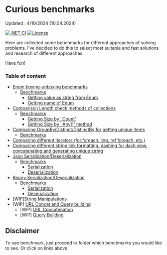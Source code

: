 ﻿# Curious benchmarks

Updated : 4/10/2024 (10.04.2024)

[![.NET CI](https://github.com/nogic1008/dotnet-ci-example/actions/workflows/dotnet-ci.yml/badge.svg)](https://github.com/antomys/CuriousBenchmarks/actions/workflows/ci.yml)
[![License](https://img.shields.io/github/license/nogic1008/dotnet-ci-example)](LICENSE)

Here are collected some benchmarks for different approaches of solving problems. I've decided to do this to select most suitable and fast solutions and research of different approaches.

Have fun!

### Table of content
- [Enum boxing-unboxing benchmarks](src/main/Benchmarks.Enum/Readme.md)
  - [Benchmarks](src/main/Benchmarks.Enum/Readme.md#benchmarks)
      - [Getting value as string from Enum](src/main/Benchmarks.Enum/Readme.md#getting-name-or-value-of-enum)
      - [Getting name of Enum](src/main/Benchmarks.Enum/Readme.md#getting-name-of-enum)
- [Comparison Length check methods of collections](src/main/Benchmarks.CollectionSize/Readme.md)
  - [Benchmarks](src/main/Benchmarks.CollectionSize/Readme.md#benchmarks)
    - [Getting Size by '.Count'](src/main/Benchmarks.CollectionSize/Readme.md#getting-size-by-count)
    - [Getting Size by '.Any()' method](src/main/Benchmarks.CollectionSize/Readme.md#getting-size-by-any-method)
- [Comparing GroupBy/Distinct/DistinctBy for getting unique items](src/main/Benchmarks.GroupByVsDistinct/Readme.md)
  - [Benchmarks](src/main/Benchmarks.GroupByVsDistinct/Readme.md#benchmarks)
- [Comparing different iterators (for,foreach, linq, ref foreach, etc.)](src/main/Benchmarks.Iterators/Readme.md)
- [Comparing different string link formatting, dashing for dash view, concatenating and generating unique string](src/main/Benchmarks.String/Readme.md)
- [Json Serialization/Deserialization](src/main/Benchmarks.Serializers.Json/Readme.md)
  - [Benchmarks](src/main/Benchmarks.Serializers.Json/Readme.md#benchmarks)
    - [Serialization](src/main/Benchmarks.Serializers.Json/Readme.md#json-serialization)
    - [Deserialization](src/main/Benchmarks.Serializers.Json/Readme.md#json-deserialization)
- [Binary Serialization/Deserialization](src/main/Benchmarks.Serializers.Binary/Readme.md)
  - [Benchmarks](src/main/Benchmarks.Serializers.Binary/Readme.md#benchmarks)
    - [Serialization](src/main/Benchmarks.Serializers.Binary/Readme.md#binary-serialization)
    - [Deserialization](src/main/Benchmarks.Serializers.Binary/Readme.md#binary-deserialization)
- [WIP][String Manipulations](src/main/Benchmarks.String/Readme.md)
- [WIP] [URL Concat and Query building](src/main/Benchmarks.QueryBuilder/readme.md)
  - [WIP] [URL Concatenation](src/main/Benchmarks.QueryBuilder/readme.md#url-concatenation)
  - [WIP] [Query Building](src/main/Benchmarks.QueryBuilder/readme.md#query-building-approaches)

## Disclaimer

To see benchmark, just proceed to folder which benchmarks you would like to see. Or click on links above
